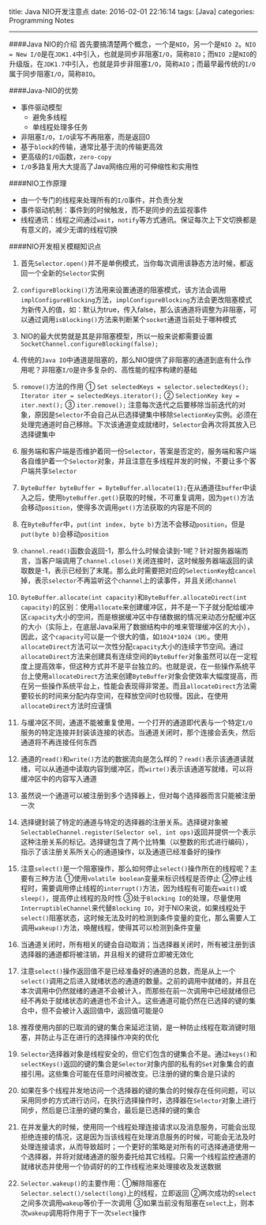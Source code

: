 title: Java NIO开发注意点
date: 2016-02-01 22:16:14
tags: [Java]
categories: Programming Notes

---

####Java NIO的介绍
首先要搞清楚两个概念，一个是`NIO`，另一个是`NIO 2`。`NIO = New I/O`是在`JDK1.4`中引入，也就是同步非阻塞`I/O`，简称`BIO`；而`NIO 2`是`NIO`的升级版，在`JDK1.7`中引入，也就是异步非阻塞`I/O`，简称`AIO`；而最早最传统的`I/O`属于同步阻塞`I/O`，简称`BIO`。

####Java-NIO的优势
- 事件驱动模型
    - 避免多线程
    - 单线程处理多任务
- 非阻塞`I/O`，`I/O`读写不再阻塞，而是返回0
- 基于`block`的传输，通常比基于流的传输更高效
- 更高级的`I/O`函数，`zero-copy`
- `I/O`多路复用大大提高了Java网络应用的可伸缩性和实用性

####NIO工作原理

- 由一个专门的线程来处理所有的`I/O`事件，并负责分发
- 事件驱动机制：事件到的时候触发，而不是同步的去监视事件
- 线程通讯：线程之间通过`wait`，`notify`等方式通讯。保证每次上下文切换都是有意义的，减少无谓的线程切换

####NIO开发相关模糊知识点
1. 首先`Selector.open()`并不是单例模式，当你每次调用该静态方法时候，都返回一个全新的`Selector`实例

2. `configureBlocking()`方法用来设置通道的阻塞模式，该方法会调用`implConfigureBlocking`方法，`implConfigureBlocking`方法会更改阻塞模式为新传入的值，如：默认为true，传入false，那么该通道将调整为非阻塞，可以通过调用`isBlocking()`方法来判断某个`socket`通道当前处于哪种模式

3. NIO的最大优势就是其是非阻塞模型，所以一般来说都需要设置`SocketChannel.configureBlocking(false);`

4. 传统的`Java IO`中通道是阻塞的，那么NIO提供了非阻塞的通道到底有什么作用呢？非阻塞`I/O`是许多复杂的、高性能的程序构建的基础

5. `remove()`方法的作用 ① `Set selectedKeys = selector.selectedKeys(); Iterator iter = selectedKeys.iterator();` ② `SelectionKey key = iter.next();` ③ `iter.remove();` 注意每次迭代之后要移除当前迭代的对象，原因是`Selector`不会自己从已选择键集中移除`SelectionKey`实例。必须在处理完通道时自己移除。下次该通道变成就绪时，`Selector`会再次将其放入已选择键集中

6. 服务端和客户端是否维护着同一份`Selector`，答案是否定的，服务端和客户端各自维护着一个`Selector`对象，并且注意在多线程并发的时候，不要让多个客户端共享`Selector`

7. `ByteBuffer byteBuffer = ByteBuffer.allocate(1);`在从通道往`buffer`中读入之后，使用`byteBuffer.get()`获取的时候，不可重复调用，因为`get()`方法会移动`position`，使得多次调用`get()`方法获取的内容是不同的

8. 在`ByteBuffer`中，`put(int index, byte b)`方法不会移动`position`，但是`put(byte b)`会移动`position`

9. `channel.read()`函数会返回-1，那么什么时候会读到-1呢？针对服务器端而言，当客户端调用了`channel.close()`关闭连接时，这时候服务器端返回的读取数是-1，表示已经到了末尾。那么此时需要把对应的`SelectionKey`给`cancel`掉，表示`selector`不再监听这个`channel`上的读事件，并且关闭`channel`

10. `ByteBuffer.allocate(int capacity)`和`ByteBuffer.allocateDirect(int capacity)`的区别：使用`allocate`来创建缓冲区，并不是一下子就分配给缓冲区`capacity`大小的空间，而是根据缓冲区中存储数据的情况来动态分配缓冲区的大小（实际上，在底层Java采用了数据结构中的堆来管理缓冲区的大小），因此，这个`capacity`可以是一个很大的值，如`1024*1024（1M）`。使用`allocateDirect`方法可以一次性分配`capacity`大小的连续字节空间。通过`allocateDirect`方法来创建具有连续空间的`ByteBuffer`对象虽然可以在一定程度上提高效率，但这种方式并不是平台独立的。也就是说，在一些操作系统平台上使用`allocateDirect`方法来创建`ByteBuffer`对象会使效率大幅度提高，而在另一些操作系统平台上，性能会表现得非常差。而且`allocateDirect`方法需要较长的时间来分配内存空间，在释放空间时也较慢。因此，在使用`allocateDirect`方法时应谨慎

11. 与缓冲区不同，通道不能被重复使用，一个打开的通道即代表与一个特定`I/O`服务的特定连接并封装该连接的状态。当通道关闭时，那个连接会丢失，然后通道将不再连接任何东西

12. 通道的`read()`和`write()`方法的数据流向是怎么样的？`read()`表示该通道读就绪，可以从通道中读取内容到缓冲区，而`wirte()`表示该通道写就绪，可以将缓冲区中的内容写入通道

13. 虽然说一个通道可以被注册到多个选择器上，但对每个选择器而言只能被注册一次

14. 选择键封装了特定的通道与特定的选择器的注册关系。选择键对象被`SelectableChannel.register(Selector sel, int ops)`返回并提供一个表示这种注册关系的标记。选择键包含了两个比特集（以整数的形式进行编码），指示了该注册关系所关心的通道操作，以及通道已经准备好的操作

15. 注意`select()`是一个阻塞操作，那么如何停止`select()`操作所在的线程呢？主要有三种方法 ①使用`volatile boolean`变量来标识线程是否停止 ②停止线程时，需要调用停止线程的`interrupt()`方法，因为线程有可能在`wait()`或`sleep()`，提高停止线程的及时性 ③处于`Blocking IO`的处理，尽量使用`InterruptibleChannel`来代替`Blocking IO`，对于NIO来说，如果线程处于`select()`阻塞状态，这时候无法及时的检测到条件变量的变化，那么需要人工调用`wakeup()`方法，唤醒线程，使得其可以检测到条件变量

16. 当通道关闭时，所有相关的键会自动取消；当选择器关闭时，所有被注册到该选择器的通道都将被注销，并且相关的键将立即被无效化

17. 注意`select()`操作返回值不是已经准备好的通道的总数，而是从上一个`select()`调用之后进入就绪状态的通道的数量。之前的调用中就绪的，并且在本次调用中仍然就绪的通道不会被计入，而那些在前一次调用中已经就绪但已经不再处于就绪状态的通道也不会计入。这些通道可能仍然在已选择的键的集合中，但不会被计入返回值中，返回值可能是0

18. 推荐使用内部的已取消的键的集合来延迟注销，是一种防止线程在取消键时阻塞，并防止与正在进行的选择操作冲突的优化

19. `Selector`选择器对象是线程安全的，但它们包含的键集合不是。通过`keys()`和`selectKeys()`返回的键的集合是`Selector`对象内部的私有的`Set`对象集合的直接引用。这些集合可能在任意时间被改变。已注册的键的集合是只读的

20. 如果在多个线程并发地访问一个选择器的键的集合的时候存在任何问题，可以采用同步的方式进行访问，在执行选择操作时，选择器在`Selector`对象上进行同步，然后是已注册的键的集合，最后是已选择的键的集合

21. 在并发量大的时候，使用同一个线程处理连接请求以及消息服务，可能会出现拒绝连接的情况，这是因为当该线程在处理消息服务的时候，可能会无法及时处理连接请求，从而导致超时；一个更好的策略是对所有的可选择通道使用一个选择器，并将对就绪通道的服务委托给其它线程。只需一个线程监控通道的就绪状态并使用一个协调好的的工作线程池来处理接收及发送数据

22. `Selector.wakeup()`的主要作用：①解除阻塞在`Selector.select()/select(long)`上的线程，立即返回 ②两次成功的`select`之间多次调用`wakeup`等价于一次调用 ③如果当前没有阻塞在`select`上，则本次`wakeup`调用将作用于下一次`select`操作
